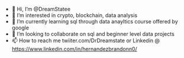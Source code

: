 - 👋 Hi, I’m @DreamStatee
- 👀 I’m interested in crypto, blockchain, data analysis
- 🌱 I’m currently learning sql through data anayltics course offered by google
- 💞️ I’m looking to collaborate on sql and beginner level data projects
- 📫 How to reach me twiiter.com/DrDreamstate or Linkedin @ https://www.linkedin.com/in/hernandezbrandonn0/

<!---
DreamStatee/DreamStatee is a ✨ special ✨ repository because its `README.md` (this file) appears on your GitHub profile.
You can click the Preview link to take a look at your changes.
--->
